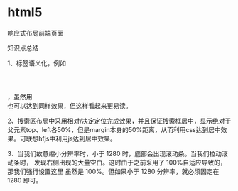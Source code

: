 # html5
响应式布局前端页面


知识点总结

1、标签语义化，例如<header></header>，虽然用<div></div>也可以达到同样效果，但这样看起来更易读。

2、搜索区布局中采用相对/决定定位完成效果，并且保证搜索框居中，显示绝对于父元素top、left各50%，但是margin本身的50%距离，从而利用css达到居中效果。可联想hfjs中利用js达到居中效果。

3、当我们故意缩小分辨率时，小于 1280 时，底部会出现滚动条。当我们拉动滚动条时，
发现右侧出现的大量空白。这时由于之前采用了 100%自适应导致的，那我们强行设置这里
虽然是 100%。但如果小于 1280 分辨率，就必须固定在 1280 即可。

